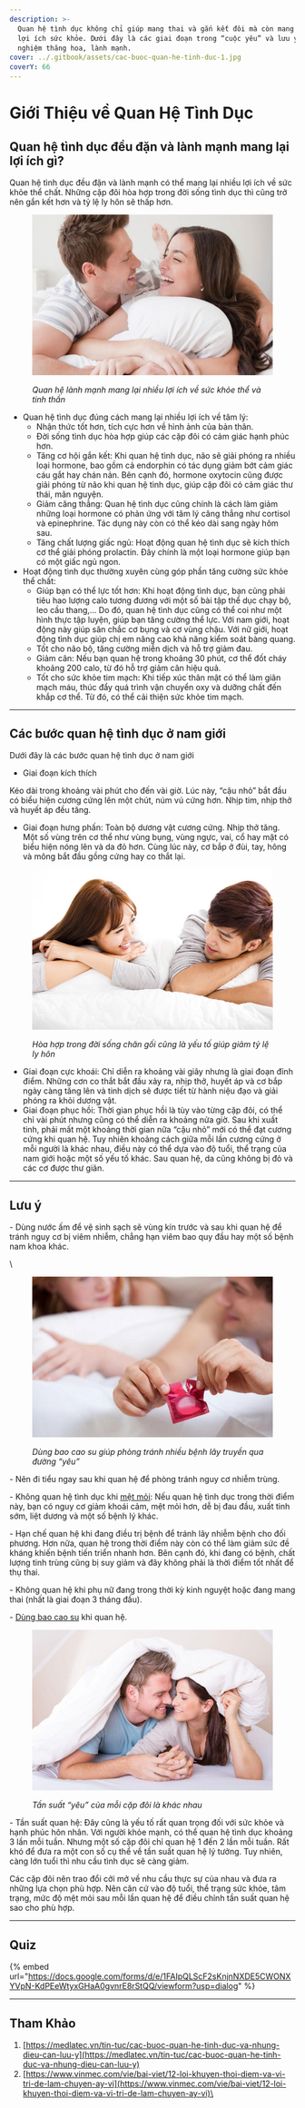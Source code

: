 ```yaml
---
description: >-
  Quan hệ tình dục không chỉ giúp mang thai và gắn kết đôi mà còn mang lại nhiều
  lợi ích sức khỏe. Dưới đây là các giai đoạn trong “cuộc yêu” và lưu ý để trải
  nghiệm thăng hoa, lành mạnh.
cover: ../.gitbook/assets/cac-buoc-quan-he-tinh-duc-1.jpg
coverY: 66
---
```


# Giới Thiệu về Quan Hệ Tình Dục

## Quan hệ tình dục đều đặn và lành mạnh mang lại lợi ích gì?

Quan hệ tình dục đều đặn và lành mạnh có thể mang lại nhiều lợi ích về sức khỏe thể chất. Những cặp đôi hòa hợp trong đời sống tình dục thì cũng trở nên gắn kết hơn và tỷ lệ ly hôn sẽ thấp hơn.



<figure><img src="../.gitbook/assets/cac-buoc-quan-he-tinh-duc-1.jpg" alt=""><figcaption><p><em>Quan hệ lành mạnh mang lại nhiều lợi ích về sức khỏe thể và tinh thần</em></p></figcaption></figure>

* Quan hệ tình dục đúng cách mang lại nhiều lợi ích về tâm lý:
  * Nhận thức tốt hơn, tích cực hơn về hình ảnh của bản thân.
  * Đời sống tình dục hòa hợp giúp các cặp đôi có cảm giác hạnh phúc hơn.
  * Tăng cơ hội gắn kết: Khi quan hệ tình dục, não sẽ giải phóng ra nhiều loại hormone, bao gồm cả endorphin có tác dụng giảm bớt cảm giác cáu gắt hay chán nản. Bên cạnh đó, hormone oxytocin cũng được giải phóng từ não khi quan hệ tình dục, giúp cặp đôi có cảm giác thư thái, mãn nguyện.
  * Giảm căng thẳng: Quan hệ tình dục cũng chính là cách làm giảm những loại hormone có phản ứng với tâm lý căng thẳng như cortisol và epinephrine. Tác dụng này còn có thể kéo dài sang ngày hôm sau.
  * Tăng chất lượng giấc ngủ: Hoạt động quan hệ tình dục sẽ kích thích cơ thể giải phóng prolactin. Đây chính là một loại hormone giúp bạn có một giấc ngủ ngon.
* Hoạt động tình dục thường xuyên cùng góp phần tăng cường sức khỏe thể chất:
  * Giúp bạn có thể lực tốt hơn: Khi hoạt động tình dục, bạn cũng phải tiêu hao lượng calo tương đương với một số bài tập thể dục chạy bộ, leo cầu thang,... Do đó, quan hệ tình dục cũng có thể coi như một hình thực tập luyện, giúp bạn tăng cường thể lực. Với nam giới, hoạt động này giúp săn chắc cơ bụng và cơ vùng chậu. Với nữ giới, hoạt động tình dục giúp chị em nâng cao khả năng kiểm soát bàng quang.
  * Tốt cho não bộ, tăng cường miễn dịch và hỗ trợ giảm đau.
  * Giảm cân: Nếu bạn quan hệ trong khoảng 30 phút, cơ thể đốt cháy khoảng 200 calo, từ đó hỗ trợ giảm cân hiệu quả.
  * Tốt cho sức khỏe tim mạch: Khi tiếp xúc thân mật có thể làm giãn mạch máu, thúc đẩy quá trình vận chuyển oxy và dưỡng chất đến khắp cơ thể. Từ đó, có thể cải thiện sức khỏe tim mạch.

***

## Các bước quan hệ tình dục ở nam giới

Dưới đây là các bước quan hệ tình dục ở nam giới

* Giai đoạn kích thích

Kéo dài trong khoảng vài phút cho đến vài giờ. Lúc này, “cậu nhỏ” bắt đầu có biểu hiện cương cứng lên một chút, núm vú cứng hơn. Nhịp tim, nhịp thở và huyết áp đều tăng.

* Giai đoạn hưng phấn: Toàn bộ dương vật cương cứng. Nhịp thở tăng. Một số vùng trên cơ thể như vùng bụng, vùng ngực, vai, cổ hay mặt có biểu hiện nóng lên và da đỏ hơn. Cùng lúc này, cơ bắp ở đùi, tay, hông và mông bắt đầu gồng cứng hay co thắt lại.



<figure><img src="../.gitbook/assets/cac-buoc-quan-he-tinh-duc-2 (1).png" alt=""><figcaption><p><em>Hòa hợp trong đời sống chăn gối cũng là yếu tố giúp giảm tỷ lệ ly hôn</em><br></p></figcaption></figure>

* Giai đoạn cực khoái: Chỉ diễn ra khoảng vài giây nhưng là giai đoạn đỉnh điểm. Những cơn co thắt bắt đầu xảy ra, nhịp thở, huyết áp và cơ bắp ngày càng tăng lên và tinh dịch sẽ được tiết từ hành niệu đạo và giải phóng ra khỏi dương vật.
* Giai đoạn phục hồi: Thời gian phục hồi là tùy vào từng cặp đôi, có thể chỉ vài phút nhưng cũng có thể diễn ra khoảng nửa giờ. Sau khi xuất tinh, phải mất một khoảng thời gian nữa “cậu nhỏ” mới có thể đạt cương cứng khi quan hệ. Tuy nhiên khoảng cách giữa mỗi lần cương cứng ở mỗi người là khác nhau, điều này có thể dựa vào độ tuổi, thể trạng của nam giới hoặc một số yếu tố khác. Sau quan hệ, da cũng không bị đỏ và các cơ được thư giãn.

***

## Lưu ý

\- Dùng nước ấm để vệ sinh sạch sẽ vùng kín trước và sau khi quan hệ để tránh nguy cơ bị viêm nhiễm, chẳng hạn viêm bao quy đầu hay một số bệnh nam khoa khác.

\


<figure><img src="../.gitbook/assets/cac-buoc-quan-he-tinh-duc-3.jpg" alt=""><figcaption><p><em>Dùng bao cao su giúp phòng tránh nhiều bệnh lây truyền qua đường “yêu”</em></p></figcaption></figure>

\- Nên đi tiểu ngay sau khi quan hệ để phòng tránh nguy cơ nhiễm trùng.

\- Không quan hệ tình dục khi [mệt mỏi](https://medlatec.vn/tin-tuc/met-moi-moi-ngay--trieu-chung-khong-the-xem-thuong-s195-n19178): Nếu quan hệ tình dục trong thời điểm này, bạn có nguy cơ giảm khoái cảm, mệt mỏi hơn, dễ bị đau đầu, xuất tinh sớm, liệt dương và một số bệnh lý khác.

\- Hạn chế quan hệ khi đang điều trị bệnh để tránh lây nhiễm bệnh cho đối phương. Hơn nữa, quan hệ trong thời điểm này còn có thể làm giảm sức đề kháng khiến bệnh tiến triển nhanh hơn. Bên cạnh đó, khi đang có bệnh, chất lượng tinh trùng cũng bị suy giảm và đây không phải là thời điểm tốt nhất để thụ thai.

\- Không quan hệ khi phụ nữ đang trong thời kỳ kinh nguyệt hoặc đang mang thai (nhất là giai đoạn 3 tháng đầu).

\- [Dùng bao cao su](https://medlatec.vn/tin-tuc/cach-dung-bao-cao-su-dung-cho-nam-gioi-trong-quan-he-tinh-duc-s195-n17955) khi quan hệ.



<figure><img src="../.gitbook/assets/cac-buoc-quan-he-tinh-duc-4.jpg" alt=""><figcaption><p><em>Tần suất “yêu” của mỗi cặp đôi là khác nhau</em></p></figcaption></figure>

\- Tần suất quan hệ: Đây cũng là yếu tố rất quan trọng đối với sức khỏe và hạnh phúc hôn nhân. Với người khỏe mạnh, có thể quan hệ tình dục khoảng 3 lần mỗi tuần. Nhưng một số cặp đôi chỉ quan hệ 1 đến 2 lần mỗi tuần. Rất khó để đưa ra một con số cụ thể về tần suất quan hệ lý tưởng. Tuy nhiên, càng lớn tuổi thì nhu cầu tình dục sẽ càng giảm.

Các cặp đôi nên trao đổi cởi mở về nhu cầu thực sự của nhau và đưa ra những lựa chọn phù hợp. Nên căn cứ vào độ tuổi, thể trạng sức khỏe, tâm trạng, mức độ mệt mỏi sau mỗi lần quan hệ để điều chỉnh tần suất quan hệ sao cho phù hợp.

***

## Quiz

{% embed url="https://docs.google.com/forms/d/e/1FAIpQLScF2sKnjnNXDE5CWONXYVpN-KdPEeWtyxGHaA0gvnrE8rStQQ/viewform?usp=dialog" %}

***

## Tham Khảo

1. [https://medlatec.vn/tin-tuc/cac-buoc-quan-he-tinh-duc-va-nhung-dieu-can-luu-y](https://medlatec.vn/tin-tuc/cac-buoc-quan-he-tinh-duc-va-nhung-dieu-can-luu-y)
2. [https://www.vinmec.com/vie/bai-viet/12-loi-khuyen-thoi-diem-va-vi-tri-de-lam-chuyen-ay-vi](https://www.vinmec.com/vie/bai-viet/12-loi-khuyen-thoi-diem-va-vi-tri-de-lam-chuyen-ay-vi)\
